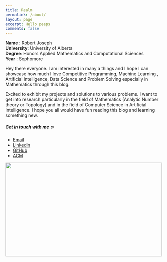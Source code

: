```yaml
---
title: Realm 
permalink: /about/
layout: page
excerpt: Hello peeps
comments: false
---
```

**Name** : Robert Joseph  
**University**: University of Alberta  
**Degree**: Honors Applied Mathematics and Computational Sciences  
**Year** : Sophomore  

Hey there everyone. I am interested in many a things and I hope I can showcase how much I love Competitive Programming, Machine Learning , Artificial Intelligence, Data Science and Problem Solving especially in Mathematics through this blog.  

Excited to exhibit my projects and solutions to various problems. I want to get into research particularly in the field of Mathematics (Analytic Number theory or Topology) and in the field of Computer Science in Artificial Intelligence. I hope you all would have fun reading this blog and learning something new.

##### Get in touch with me ✨

- [Email](robujsph2001@gmail.com)
- [Linkedin](https://www.linkedin.com/in/robert-joseph-2001/)
- [GitHub](http://github.com/Robertboy18)
- [ACM](https://services.acm.org/public/vcard/vcard.cfm?handle=robertjoseph)

<img src="https://i.ibb.co/wrgh3F0/opt3.jpg" width="500" height="300" />
